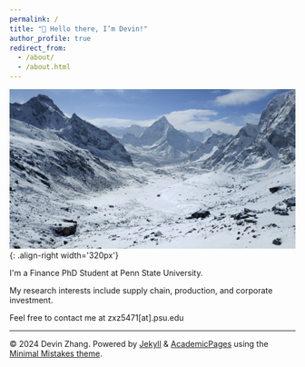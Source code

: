 ```yaml
---
permalink: /
title: "👋 Hello there, I’m Devin!"
author_profile: true
redirect_from: 
  - /about/
  - /about.html
---
```


![mountains](/images/mountain.png){: .align-right width='320px'}

I'm a Finance PhD Student at Penn State University. 

My research interests include supply chain, production, and corporate investment. 

Feel free to contact me at zxz5471[at].psu.edu









------
© 2024 Devin Zhang. Powered by [Jekyll](https://jekyllrb.com/) & [AcademicPages](https://academicpages.github.io/markdown/) using the [Minimal Mistakes theme](https://mmistakes.github.io/minimal-mistakes/docs/configuration/).
